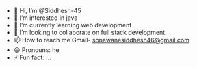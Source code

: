 - 👋 Hi, I’m @Siddhesh-45
- 👀 I’m interested in java 
- 🌱 I’m currently learning web development 
- 💞️ I’m looking to collaborate on full stack development 
- 📫 How to reach me Gmail- sonawanesiddhesh46@gmail.com
- 😄 Pronouns: he
- ⚡ Fun fact: ...

<!---
Siddhesh-45/Siddhesh-45 is a ✨ special ✨ repository because its `README.md` (this file) appears on your GitHub profile.
You can click the Preview link to take a look at your changes.
--->
